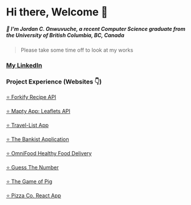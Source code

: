 # Hi there, Welcome 👋

##### 🚀 I'm Jordan C. Onwuvuche, a recent Computer Science graduate from the University of British Columbia, BC, Canada

> Please take some time off to look at my works

### [My LinkedIn](https://www.linkedin.com/in/jordan-uchej/)

<!--
***

### Full-Stack Projects Experience

***

### Front-End Project Experience
-->
### Project Experience (Websites 👇)
[⭐️ Forkify Recipe API](https://uche-jordy-forkify.netlify.app/)

[⭐️ Mapty App: Leaflets API](https://uche-jordy-mapty.netlify.app/)

[⭐️ Travel-List App](https://uche-jordy-travellist.netlify.app/)

[⭐️ The Bankist Application](https://uche-jordy-bankist-dom.netlify.app/)

[⭐️ OmniFood Healthy Food Delivery](https://uche-jordy-omnifood.netlify.app/)

[⭐️ Guess The Number](https://uche-jordy-guess-my-number.netlify.app/)

[⭐️ The Game of Pig](https://uche-jordy-game-of-pig.netlify.app/)

[⭐️ Pizza Co. React App](https://uche-jordy-pizzamenu.netlify.app/)


<!--

**Here are some ideas to get you started:**

🙋‍♀️ A short introduction - what is your organization all about?
🌈 Contribution guidelines - how can the community get involved?
👩‍💻 Useful resources - where can the community find your docs? Is there anything else the community should know?
🍿 Fun facts - what does your team eat for breakfast?
🧙 Remember, you can do mighty things with the power of [Markdown](https://docs.github.com/github/writing-on-github/getting-started-with-writing-and-formatting-on-github/basic-writing-and-formatting-syntax)
-->
